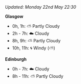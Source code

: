 *Updated: Monday 22nd May 22:30*

**Glasgow**

* 0h, 1h: :partly_sunny: Partly Cloudy
* 2h - 7h: :cloud: Cloudy
* 8h, 9h: :partly_sunny: Partly Cloudy
* 10h, 11h: :cyclone: Windy (:partly_sunny:)

**Edinburgh**

* 0h - 7h: :cloud: Cloudy
* 8h - 11h: :partly_sunny: Partly Cloudy
